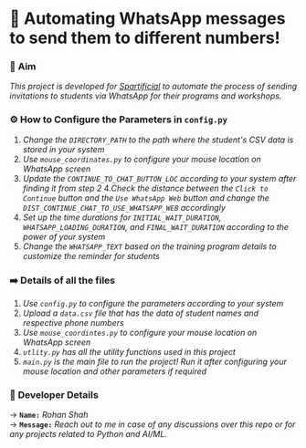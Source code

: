 # 📩 Automating WhatsApp messages to send them to different numbers!

### 🎯 **Aim**           
_This project is developed for [Spartificial](https://spartificial.com) to automate the process of sending invitations to students via WhatsApp for their programs and workshops._

### ⚙️ **How to Configure the Parameters in `config.py`**
1. _Change the `DIRECTORY_PATH` to the path where the student's CSV data is stored in your system_
2. _Use `mouse_coordinates.py` to configure your mouse location on WhatsApp screen_
3. _Update the `CONTINUE_TO_CHAT_BUTTON_LOC` according to your system after finding it from step 2_
4._Check the distance between the `Click to Continue` button and the `Use WhatsApp Web` button and change the `DIST_CONTINUE_CHAT_TO_USE_WHATSAPP_WEB` accordingly_
5. _Set up the time durations for `INITIAL_WAIT_DURATION`, `WHATSAPP_LOADING_DURATION`, and `FINAL_WAIT_DURATION` according to the power of your system_
6. _Change the `WHATSAPP_TEXT` based on the training program details to customize the reminder for students_
   
### ➡️ **Details of all the files**
1. _Use `config.py` to configure the parameters according to your system_
2. _Upload a `data.csv` file that has the data of student names and respective phone numbers_
3. _Use `mouse_coordintes.py` to configure your mouse location on WhatsApp screen_
4. _`utlity.py` has all the utility functions used in this project_
5. _`main.py` is the main file to run the project! Run it after configuring your mouse location and other parameters if required_

### 🤝 **Developer Details**
$\rightarrow$ **`Name:`** *Rohan Shah*           
$\rightarrow$ **`Message:`** *Reach out to me in case of any discussions over this repo or for any projects related to Python and AI/ML.*




